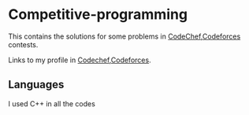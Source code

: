 # Competitive-programming
This contains the solutions for some problems in [CodeChef](https://www.codechef.com/),[Codeforces](https://codeforces.com/) contests.

Links to my profile in [Codechef](https://www.codechef.com/users/tcskiran),[Codeforces](https://codeforces.com/profile/tcskiran).

## Languages
I used C++ in all the codes
